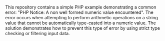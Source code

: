 This repository contains a simple PHP example demonstrating a common error: "PHP Notice: A non well formed numeric value encountered". The error occurs when attempting to perform arithmetic operations on a string value that cannot be automatically type-casted into a numeric value. The solution demonstrates how to prevent this type of error by using strict type checking or filtering input data.